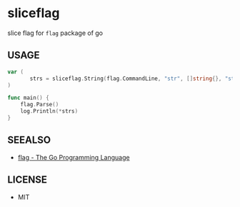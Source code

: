 # sliceflag

slice flag for ```flag``` package of go

## USAGE

```go
var (
       strs = sliceflag.String(flag.CommandLine, "str", []string{}, "str")
)

func main() {
    flag.Parse()
    log.Println(*strs)
}
```

## SEEALSO

* [flag - The Go Programming Language](https://golang.org/pkg/flag/)

## LICENSE

* MIT
